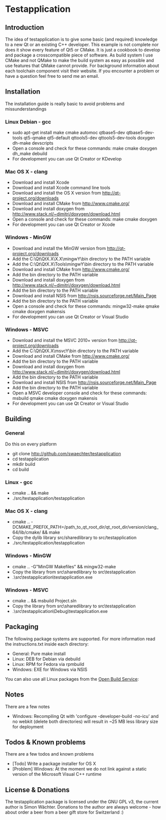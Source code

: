 # Testapplication

## Introduction
The idea of testapplication is to give some basic (and required) knowledge to a new Qt or an existing C++ developer. This example is not complete nor does it show every feature of Qt5 or CMake. It is just a cookbook to develop and package a crosscompatible piece of software. As build system I use CMake and not QMake to make the build system as easy as possible and use features that QMake cannot provide. For background information about each toolchain component visit their website. If you encounter a problem or have a question feel free to send me an email.

## Installation
The installation guide is really basic to avoid problems and missunderstandings

### Linux Debian - gcc
* sudo apt-get install make cmake automoc qtbase5-dev qtbase5-dev-tools qt5-qmake qt5-default qttools5-dev qttools5-dev-tools doxygen dh-make devscripts
* Open a console and check for these commands: make cmake doxygen dh_make debuild
* For development you can use Qt Creator or KDevelop

### Mac OS X - clang
* Download and install Xcode
* Download and install Xcode command line tools
* Download and install the OS X version from http://qt-project.org/downloads
* Download and install CMake from http://www.cmake.org/
* Download and install doxygen from http://www.stack.nl/~dimitri/doxygen/download.html
* Open a console and check for these commands: make cmake doxygen
* For development you can use Qt Creator or Xcode

### Windows - MinGW
* Download and install the MinGW version from http://qt-project.org/downloads
* Add the C:\Qt\QtX.X\X.X\mingwY\bin directory to the PATH variable
* Add the C:\Qt\QtX.X\Tools\mingwY\bin directory to the PATH variable
* Download and install CMake from http://www.cmake.org/
* Add the bin directory to the PATH variable
* Download and install doxygen from http://www.stack.nl/~dimitri/doxygen/download.html
* Add the bin directory to the PATH variable
* Download and install NSIS from http://nsis.sourceforge.net/Main_Page
* Add the bin directory to the PATH variable
* Open a console and check for these commands: mingw32-make qmake cmake doxygen makensis
* For development you can use Qt Creator or Visual Studio

### Windows - MSVC
* Download and install the MSVC 2010+ version from http://qt-project.org/downloads
* Add the C:\Qt\QtX.X\msvcY\bin directory to the PATH variable
* Download and install CMake from http://www.cmake.org/
* Add the bin directory to the PATH variable
* Download and install doxygen from http://www.stack.nl/~dimitri/doxygen/download.html
* Add the bin directory to the PATH variable
* Download and install NSIS from http://nsis.sourceforge.net/Main_Page
* Add the bin directory to the PATH variable
* Open a MSVC developer console and check for these commands: msbuild qmake cmake doxygen makensis
* For development you can use Qt Creator or Visual Studio

## Building

### General
Do this on every  platform
* git clone http://github.com/swaechter/testapplication
* cd testapplication
* mkdir build
* cd build

### Linux - gcc
* cmake .. && make
* ./src/testapplication/testapplication

### Mac OS X - clang
* cmake .. -DCMAKE_PREFIX_PATH=/path_to_qt_root_dir/qt_root_dir/version/clang_64/lib/cmake/ && make
* Copy the dylib library src/sharedlibrary to src/testapplication
* ./src/testapplication/testapplication

### Windows - MinGW
* cmake .. -G"MinGW Makefiles" && mingw32-make
* Copy the library from src\sharedlibrary to src\testapplication 
* .\src\testapplication\testapplication.exe

### Windows - MSVC
* cmake .. && msbuild Project.sln
* Copy the library from src\sharedlibrary to src\testapplication
* .\src\testapplication\Debug\testapplication.exe

## Packaging
The following package systems are supported. For more information read the instructions.txt inside each directory:

* General: Pure make install
* Linux: DEB for Debian via debuild
* Linux: RPM for Fedora via rpmbuild
* Windows: EXE for Windows via NSIS

You can also use all Linux packages from the [Open Build Service](http://software.opensuse.org/download/package?project=home:swaechter&package=testapplication):

## Notes
There are a few notes
* Windows: Recompiling Qt with 'configure -developer-build -no-icu' and no webkit (delete both directories) will result in ~25 MB less library size for deployment

## Todos & Known problems
There are a few todos and known problems
* [Todo] Write a package installer for OS X
* [Problem] Windows: At the moment we do not link against a static version of the Microsoft Visual C++ runtime

## License & Donations
The testapplication package is licensed under the GNU GPL v3, the current author is Simon Wächter. Donations to the author are always welcome - how about order a beer from a beer gift store for Switzerland :)
